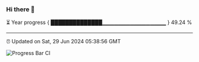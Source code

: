 ### Hi there 👋

⏳ Year progress { ██████████████▁▁▁▁▁▁▁▁▁▁▁▁▁▁▁▁ } 49.24 %

---

⏰ Updated on Sat, 29 Jun 2024 05:38:56 GMT

![Progress Bar CI](https://github.com/IshwaranRudhara/GIT-ACTION/workflows/Progress%20Bar%20CI/badge.svg)
